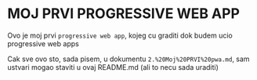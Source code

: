 # MOJ PRVI PROGRESSIVE WEB APP

Ovo je moj prvi `progressive web app`, kojeg cu graditi dok budem ucio progressive web apps

Cak sve ovo sto, sada pisem, u dokumentu `2.%20Moj%20PRVI%20pwa.md`, sam ustvari mogao staviti u ovaj README.md (ali to necu sada uraditi)